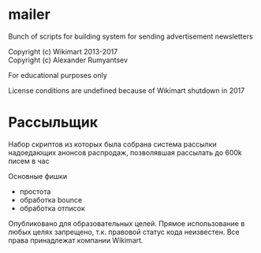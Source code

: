 # mailer

Bunch of scripts for building system for sending advertisement newsletters

Copyright (c) Wikimart 2013-2017  
Copyright (c) Alexander Rumyantsev

For educational purposes only

License conditions are undefined because of Wikimart shutdown in 2017

# Рассыльщик

Набор скриптов из которых была собрана система рассылки надоедающих анонсов распродаж, позволявшая рассылать до 600k писем в час

Основные фишки
- простота
- обработка bounce
- обработка отписок

Опубликовано для образовательных целей. Прямое использование в любых целях запрещено, т.к. правовой статус кода неизвестен. Все права принадлежат компании Wikimart.
